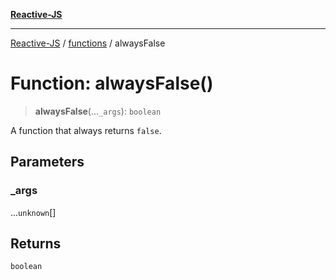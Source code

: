 [**Reactive-JS**](../../README.md)

***

[Reactive-JS](../../README.md) / [functions](../README.md) / alwaysFalse

# Function: alwaysFalse()

> **alwaysFalse**(...`_args`): `boolean`

A function that always returns `false`.

## Parameters

### \_args

...`unknown`[]

## Returns

`boolean`
